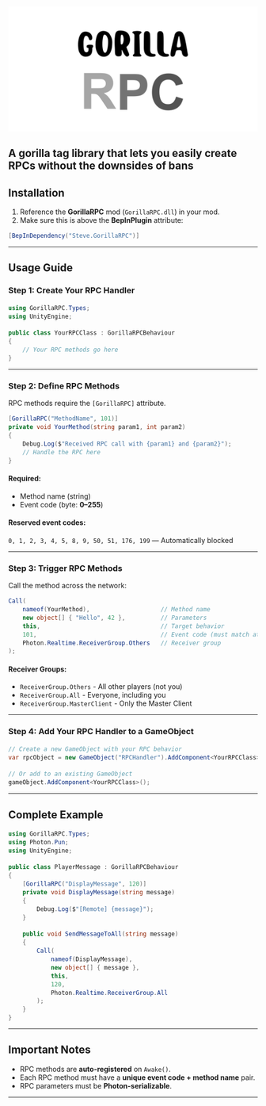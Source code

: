 ![CapuchinTerrifs](https://raw.githubusercontent.com/SteveTheAnimator/GorillaRPC/master/Media/CapuchinTerrifs.png)
## A gorilla tag library that lets you easily create RPCs without the downsides of bans

## Installation
 
1. Reference the **GorillaRPC** mod (`GorillaRPC.dll`) in your mod.
2. Make sure this is above the **BepInPlugin** attribute:
```cs
[BepInDependency("Steve.GorillaRPC")]
```

---

## Usage Guide

### Step 1: Create Your RPC Handler

```cs
using GorillaRPC.Types;
using UnityEngine;

public class YourRPCClass : GorillaRPCBehaviour
{
    // Your RPC methods go here
}
```

---

### Step 2: Define RPC Methods

RPC methods require the `[GorillaRPC]` attribute.

```cs
[GorillaRPC("MethodName", 101)]
private void YourMethod(string param1, int param2)
{
    Debug.Log($"Received RPC call with {param1} and {param2}");
    // Handle the RPC here
}
```

####  Required:
- Method name (string)
- Event code (byte: **0–255**)

#### Reserved event codes:
`0, 1, 2, 3, 4, 5, 8, 9, 50, 51, 176, 199` — Automatically blocked

---

### Step 3: Trigger RPC Methods

Call the method across the network:

```cs
Call(
    nameof(YourMethod),                    // Method name
    new object[] { "Hello", 42 },          // Parameters
    this,                                  // Target behavior
    101,                                   // Event code (must match attribute)
    Photon.Realtime.ReceiverGroup.Others   // Receiver group
);
```

#### Receiver Groups:
- `ReceiverGroup.Others` - All other players (not you)
- `ReceiverGroup.All` - Everyone, including you
- `ReceiverGroup.MasterClient` - Only the Master Client

---

### Step 4: Add Your RPC Handler to a GameObject

```cs
// Create a new GameObject with your RPC behavior
var rpcObject = new GameObject("RPCHandler").AddComponent<YourRPCClass>();

// Or add to an existing GameObject
gameObject.AddComponent<YourRPCClass>();
```

---

## Complete Example

```cs
using GorillaRPC.Types;
using Photon.Pun;
using UnityEngine;

public class PlayerMessage : GorillaRPCBehaviour
{
    [GorillaRPC("DisplayMessage", 120)]
    private void DisplayMessage(string message)
    {
        Debug.Log($"[Remote] {message}");
    }

    public void SendMessageToAll(string message)
    {
        Call(
            nameof(DisplayMessage),
            new object[] { message },
            this,
            120,
            Photon.Realtime.ReceiverGroup.All
        );
    }
}
```

---

## Important Notes

- RPC methods are **auto-registered** on `Awake()`.
- Each RPC method must have a **unique event code + method name** pair.
- RPC parameters must be **Photon-serializable**.

---
